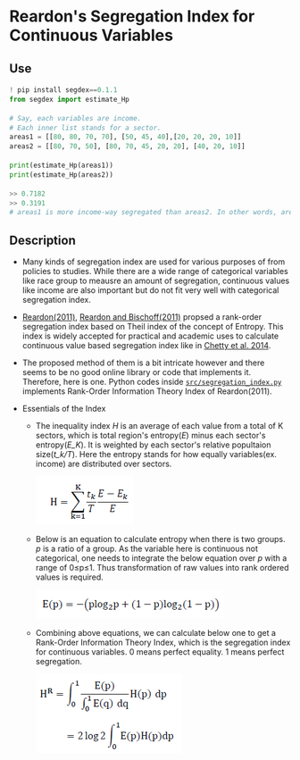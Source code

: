 # Reardon's Segregation Index for Continuous Variables

## Use
  ```python
  ! pip install segdex==0.1.1
  from segdex import estimate_Hp

  # Say, each variables are income.
  # Each inner list stands for a sector.
  areas1 = [[80, 80, 70, 70], [50, 45, 40],[20, 20, 20, 10]]
  areas2 = [[80, 70, 50], [80, 70, 45, 20, 20], [40, 20, 10]]

  print(estimate_Hp(areas1))
  print(estimate_Hp(areas2))

  >> 0.7182    
  >> 0.3191
  # areas1 is more income-way segregated than areas2. In other words, areas2 is more mixed.
  ```

## Description

* Many kinds of segregation index are used for various purposes of from policies to studies. While there are a wide range of categorical variables like race group to meausre an amount of segregation, continuous values like income are also important but do not fit very well with categorical segregation index.

* [Reardon(2011)](https://cepa.stanford.edu/sites/default/files/reardon%20&%20bischoff%20income%20inequality%20segregation%20AJS%20final.pdf), [Reardon and Bischoff(2011)](https://cepa.stanford.edu/sites/default/files/reardon%20&%20bischoff%20income%20inequality%20segregation%20AJS%20final.pdf) propsed a rank-order segregation index based on Theil index of the concept of Entropy. This index is widely accepted for practical and academic uses to calculate continuous value based segregation index like in [Chetty et al. 2014](https://www.nber.org/system/files/working_papers/w19843/w19843.pdf).

* The proposed method of them is a bit intricate however and there seems to be no good online library or code that implements it. Therefore, here is one. Python codes inside [```src/segregation_index.py```](./src/segregation_index.py) implements Rank-Order Information Theory Index of Reardon(2011).

* Essentials of the Index

  * The inequality index *H* is an average of each value from a total of K sectors, which is total region's entropy(*E*) minus each sector's entropy(*E_K*). It is weighted by each sector's relative popultaion size(*t_k/T*). Here the entropy stands for how equally variables(ex. income) are distributed over sectors.

    <img src="./assets/eq3-5.png">
  
  * Below is an equation to calculate entropy when there is two groups. *p* is a ratio of a group. As the variable here is continuous not categorical, one needs to integrate the below equation over *p* with a range of 0≤p≤1. Thus transformation of raw values into rank ordered values is required.
  
    <img src="./assets/eq3-6.png">

  * Combining above equations, we can calculate below one to get a Rank-Order Information Theory Index, which is the segregation index for continuous variables. 0 means perfect equality. 1 means perfect segregation.
  
    <img src="./assets/eq3-7.png">
